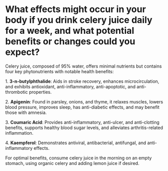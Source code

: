 # What effects might occur in your body if you drink celery juice daily for a week, and what potential benefits or changes could you expect?

Celery juice, composed of 95% water, offers minimal nutrients but contains four key phytonutrients with notable health benefits:

1\. **3-n-butylphthalide**: Aids in stroke recovery, enhances microcirculation, and exhibits antioxidant, anti-inflammatory, anti-apoptotic, and anti-thrombotic properties.

2\. **Apigenin**: Found in parsley, onions, and thyme, it relaxes muscles, lowers blood pressure, improves sleep, has anti-diabetic effects, and may benefit those with amnesia.

3\. **Coumaric Acid**: Provides anti-inflammatory, anti-ulcer, and anti-clotting benefits, supports healthy blood sugar levels, and alleviates arthritis-related inflammation.

4\. **Kaempferol**: Demonstrates antiviral, antibacterial, antifungal, and anti-inflammatory effects.

For optimal benefits, consume celery juice in the morning on an empty stomach, using organic celery and adding lemon juice if desired.